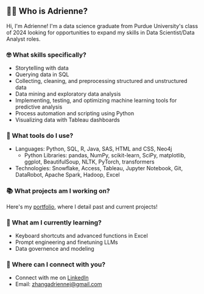 ## 🤷‍♀️ **Who** is Adrienne?

Hi, I'm Adrienne! I'm a data science graduate from Purdue University's class of 2024 looking for opportunities to expand my skills in Data Scientist/Data Analyst roles.

### 🤓 What **skills** specifically?
* Storytelling with data
* Querying data in SQL
* Collecting, cleaning, and preprocessing structured and unstructured data
* Data mining and exploratory data analysis
* Implementing, testing, and optimizing machine learning tools for predictive analysis
* Process automation and scripting using Python
* Visualizing data with Tableau dashboards

### 🧰 What **tools** do I use?
* Languages: Python, SQL, R, Java, SAS, HTML and CSS, Neo4j
  * Python Libraries: pandas, NumPy, scikit-learn, SciPy, matplotlib, ggplot, BeautifulSoup, NLTK, PyTorch, transformers
* Technologies: Snowflake, Access, Tableau, Jupyter Notebook, Git, DataRobot, Apache Spark, Hadoop, Excel

### 📚 What **projects** am I working on?
Here's my [portfolio](../Portfolio), where I detail past and current projects!

### 🌱 What am I currently **learning**?
* Keyboard shortcuts and advanced functions in Excel
* Prompt engineering and finetuning LLMs
* Data governence and modeling

### 📧 Where can I **connect** with you?
* Connect with me on [LinkedIn](https://www.linkedin.com/in/ad-zhang/)
* Email: zhangadriennej@gmail.com


